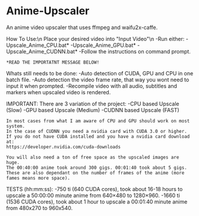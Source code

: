 # Anime-Upscaler
An anime video upscaler that uses ffmpeg and waifu2x-caffe.

How To Use:\n
Place your desired video into "Input Video"\n
-Run either:
	-Upscale_Anime_CPU.bat*
	-Upscale_Anime_GPU.bat*
	-Upscale_Anime_CUDNN.bat*
-Follow the instructions on command prompt.

	*READ THE IMPORTATNT MESSAGE BELOW!

Whats still needs to be done:
-Auto detection of CUDA, GPU and CPU in one batch file.
-Auto detection the video frame rate, that way you wont need to input it when prompted.
-Recompile video with all audio, subtitles and markers when upscaled video is rendered.

IMPORTANT:
There are 3 variation of the project:
-CPU based Upscale (Slow)
-GPU based Upscale (Medium)
-CUDNN based Upscale (FAST)

	In most cases from what I am aware of CPU and GPU should work on most system.
	In the case of CUDNN you need a nvidia card with CUDA 3.0 or higher.
	If you do not have CUDA installed and you have a nvidia card download at:
	https://developer.nvidia.com/cuda-downloads

	You will also need a ton of free space as the upscaled images are huge.
	The 00:40:00 anime took around 300 gigs. 00:01:40 took about 5 gigs.
	These are also dependant on the number of frames of the anime (more fames means more space).
	
TESTS (hh:mm:ss):
-750  ti (640 CUDA cores), took about 16-18 hours to upscale a 50:00:00 minute anime from 640×480 to 1280×960.
-1660 ti (1536 CUDA cores), took about 1 hour to upscale a 00:01:40 minute anime from 480x270 to 960x540.
